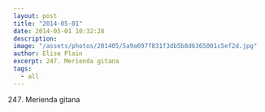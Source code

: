 ```yaml
---
layout: post
title: "2014-05-01"
date: 2014-05-01 10:32:28
description: 
image: "/assets/photos/201405/5a9a697f831f3db5b8d6365001c5ef2d.jpg"
author: Elise Plain
excerpt: 247. Merienda gitana
tags: 
  - all
---
```


247. Merienda gitana
<p></p>
